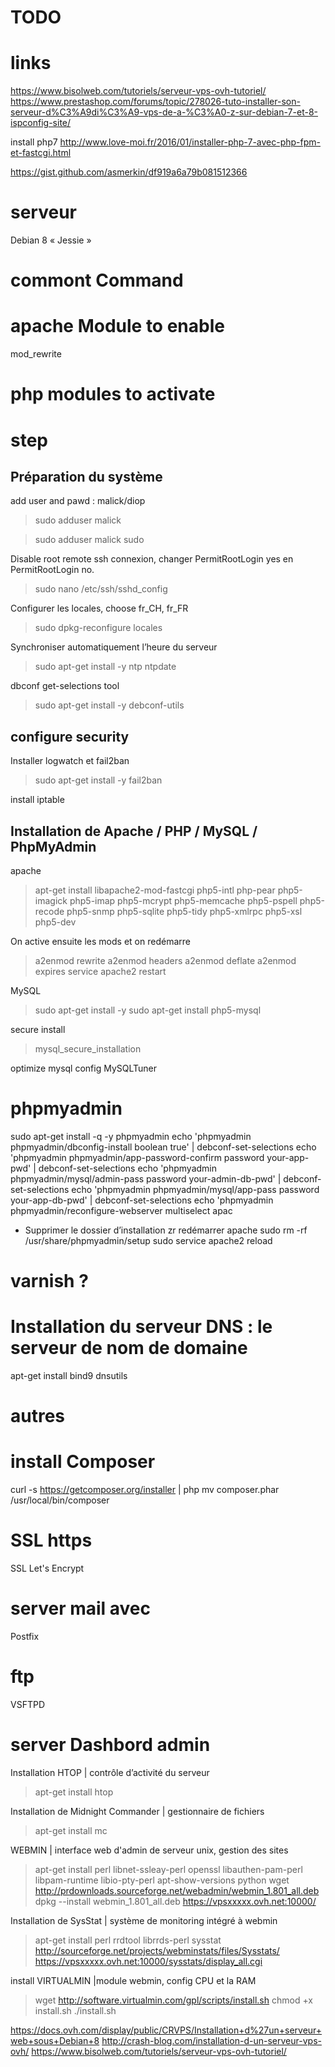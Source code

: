 
# TODO



# links

https://www.bisolweb.com/tutoriels/serveur-vps-ovh-tutoriel/
https://www.prestashop.com/forums/topic/278026-tuto-installer-son-serveur-d%C3%A9di%C3%A9-vps-de-a-%C3%A0-z-sur-debian-7-et-8-ispconfig-site/

install php7
http://www.love-moi.fr/2016/01/installer-php-7-avec-php-fpm-et-fastcgi.html

https://gist.github.com/asmerkin/df919a6a79b081512366

# serveur
Debian 8 « Jessie »


# commont Command



# apache Module to enable

mod_rewrite

# php modules to activate


# step

## Préparation du système

add user and pawd : malick/diop
> sudo adduser malick

> sudo adduser malick sudo

Disable root remote ssh connexion, changer PermitRootLogin yes en PermitRootLogin no.
> sudo nano /etc/ssh/sshd_config

Configurer les locales, choose fr_CH, fr_FR
> sudo dpkg-reconfigure locales

Synchroniser automatiquement l’heure du serveur
> sudo apt-get install -y ntp ntpdate

dbconf get-selections tool
> sudo apt-get install -y debconf-utils

## configure security

Installer logwatch et fail2ban
> sudo apt-get install -y fail2ban

install iptable

## Installation de Apache / PHP / MySQL / PhpMyAdmin

apache

> apt-get install
libapache2-mod-fastcgi
php5-intl php-pear php5-imagick
php5-imap php5-mcrypt php5-memcache
php5-pspell php5-recode php5-snmp
php5-sqlite php5-tidy php5-xmlrpc php5-xsl
php5-dev


On active ensuite les mods et on redémarre
> a2enmod rewrite
a2enmod headers
a2enmod deflate
a2enmod expires
service apache2 restart

MySQL
> sudo apt-get install -y
sudo apt-get install php5-mysql

secure install
> mysql_secure_installation

 optimize mysql config
MySQLTuner


# phpmyadmin
sudo apt-get install -q -y phpmyadmin
echo 'phpmyadmin phpmyadmin/dbconfig-install boolean true' | debconf-set-selections
echo 'phpmyadmin phpmyadmin/app-password-confirm password your-app-pwd' | debconf-set-selections
echo 'phpmyadmin phpmyadmin/mysql/admin-pass password your-admin-db-pwd' | debconf-set-selections
echo 'phpmyadmin phpmyadmin/mysql/app-pass password your-app-db-pwd' | debconf-set-selections
echo 'phpmyadmin phpmyadmin/reconfigure-webserver multiselect apac

* Supprimer le dossier d’installation zr redémarrer apache
sudo rm -rf /usr/share/phpmyadmin/setup
sudo service apache2 reload

# varnish ?


# Installation du serveur DNS : le serveur de nom de domaine
apt-get install bind9 dnsutils

# autres


# install Composer
curl -s https://getcomposer.org/installer | php
mv composer.phar /usr/local/bin/composer

# SSL https
SSL Let's Encrypt

# server mail avec

Postfix

# ftp

VSFTPD

# server Dashbord admin

Installation HTOP | contrôle d’activité du serveur
> apt-get install htop

Installation de Midnight Commander |  gestionnaire de fichiers
> apt-get install mc

WEBMIN |  interface web d'admin de serveur unix, gestion des sites
> apt-get install perl libnet-ssleay-perl openssl libauthen-pam-perl libpam-runtime libio-pty-perl apt-show-versions python
wget http://prdownloads.sourceforge.net/webadmin/webmin_1.801_all.deb
dpkg --install webmin_1.801_all.deb
https://vpsxxxxx.ovh.net:10000/

Installation de SysStat | système de monitoring intégré à webmin
> apt-get install perl rrdtool librrds-perl sysstat
http://sourceforge.net/projects/webminstats/files/Sysstats/
https://vpsxxxxx.ovh.net:10000/sysstats/display_all.cgi

install VIRTUALMIN |module webmin, config CPU et la RAM
> wget http://software.virtualmin.com/gpl/scripts/install.sh
chmod +x install.sh
./install.sh










https://docs.ovh.com/display/public/CRVPS/Installation+d%27un+serveur+web+sous+Debian+8
http://crash-blog.com/installation-d-un-serveur-vps-ovh/
https://www.bisolweb.com/tutoriels/serveur-vps-ovh-tutoriel/
